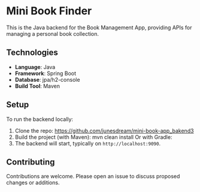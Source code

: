 # Mini Book Finder
This is the Java backend for the Book Management App, providing APIs for managing a personal book collection.

## Technologies

- **Language**: Java
- **Framework**: Spring Boot
- **Database**: jpa/h2-console
- **Build Tool**: Maven

## Setup

To run the backend locally:

1. Clone the repo: https://github.com/junesdream/mini-book-app_bakend3
2. Build the project (with Maven): mvn clean install Or with Gradle:
3. The backend will start, typically on `http://localhost:9090`.

## Contributing
Contributions are welcome. Please open an issue to discuss proposed changes or additions.

